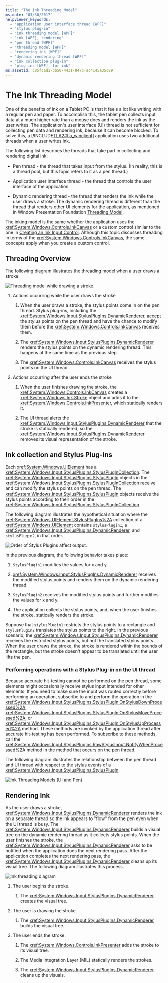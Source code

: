 ```yaml
---
title: "The Ink Threading Model"
ms.date: "03/30/2017"
helpviewer_keywords: 
  - "application user interface thread [WPF]"
  - "stylus plug-in"
  - "ink threading model [WPF]"
  - "ink [WPF], rendering"
  - "pen thread [WPF]"
  - "threading model [WPF]"
  - "rendering ink [WPF]"
  - "dynamic rendering thread [WPF]"
  - "ink collection plug-in"
  - "plug-ins [WPF], for ink"
ms.assetid: c85fcad1-cb50-4431-847c-ac4145a35c89
---
```

# The Ink Threading Model
One of the benefits of ink on a Tablet PC is that it feels a lot like writing with a regular pen and paper.  To accomplish this, the tablet pen collects input data at a much higher rate than a mouse does and renders the ink as the user writes.  The application's user interface (UI) thread is not sufficient for collecting pen data and rendering ink, because it can become blocked.  To solve this, a [!INCLUDE[TLA2#tla_winclient](../../../includes/tla2sharptla-winclient-md.md)] application uses two additional threads when a user writes ink.  
  
 The following list describes the threads that take part in collecting and rendering digital ink:  
  
- Pen thread - the thread that takes input from the stylus.  (In reality, this is a thread pool, but this topic refers to it as a pen thread.)  
  
- Application user interface thread - the thread that controls the user interface of the application.  
  
- Dynamic rendering thread - the thread that renders the ink while the user draws a stroke. The dynamic rendering thread is different than the thread that renders other UI elements for the application, as mentioned in Window Presentation Foundation [Threading Model](threading-model.md).  
  
 The inking model is the same whether the application uses the <xref:System.Windows.Controls.InkCanvas> or a custom control similar to the one in [Creating an Ink Input Control](creating-an-ink-input-control.md).  Although this topic discusses threading in terms of the <xref:System.Windows.Controls.InkCanvas>, the same concepts apply when you create a custom control.  
  
## Threading Overview  
 The following diagram illustrates the threading model when a user draws a stroke:  
  
 ![Threading model while drawing a stroke.](./media/inkthreading-drawingink.png "InkThreading_DrawingInk")  
  
1. Actions occurring while the user draws the stroke  
  
    1. When the user draws a stroke, the stylus points come in on the pen thread.  Stylus plug-ins, including the <xref:System.Windows.Input.StylusPlugIns.DynamicRenderer>, accept the stylus points on the pen thread and have the chance to modify them before the <xref:System.Windows.Controls.InkCanvas> receives them.  
  
    2. The <xref:System.Windows.Input.StylusPlugIns.DynamicRenderer> renders the stylus points on the dynamic rendering thread. This happens at the same time as the previous step.  
  
    3. The <xref:System.Windows.Controls.InkCanvas> receives the stylus points on the UI thread.  
  
2. Actions occurring after the user ends the stroke  
  
    1. When the user finishes drawing the stroke, the <xref:System.Windows.Controls.InkCanvas> creates a <xref:System.Windows.Ink.Stroke> object and adds it to the <xref:System.Windows.Controls.InkPresenter>, which statically renders it.  
  
    2. The UI thread alerts the <xref:System.Windows.Input.StylusPlugIns.DynamicRenderer> that the stroke is statically rendered, so the <xref:System.Windows.Input.StylusPlugIns.DynamicRenderer> removes its visual representation of the stroke.  
  
## Ink collection and Stylus Plug-ins  
 Each <xref:System.Windows.UIElement> has a <xref:System.Windows.Input.StylusPlugIns.StylusPlugInCollection>.  The <xref:System.Windows.Input.StylusPlugIns.StylusPlugIn> objects in the <xref:System.Windows.Input.StylusPlugIns.StylusPlugInCollection> receive and can modify the stylus points on the pen thread. The <xref:System.Windows.Input.StylusPlugIns.StylusPlugIn> objects receive the stylus points according to their order in the <xref:System.Windows.Input.StylusPlugIns.StylusPlugInCollection>.  
  
 The following diagram illustrates the hypothetical situation where the <xref:System.Windows.UIElement.StylusPlugIns%2A> collection of a <xref:System.Windows.UIElement> contains `stylusPlugin1`, a <xref:System.Windows.Input.StylusPlugIns.DynamicRenderer>, and `stylusPlugin2`, in that order.  
  
 ![Order of Stylus Plugins affect output.](./media/inkthreading-pluginorder.png "InkThreading_PluginOrder")  
  
 In the previous diagram, the following behavior takes place:  
  
1. `StylusPlugin1` modifies the values for x and y.  
  
2. <xref:System.Windows.Input.StylusPlugIns.DynamicRenderer> receives the modified stylus points and renders them on the dynamic rendering thread.  
  
3. `StylusPlugin2` receives the modified stylus points and further modifies the values for x and y.  
  
4. The application collects the stylus points, and, when the user finishes the stroke, statically renders the stroke.  
  
 Suppose that `stylusPlugin1` restricts the stylus points to a rectangle and `stylusPlugin2` translates the stylus points to the right.  In the previous scenario, the <xref:System.Windows.Input.StylusPlugIns.DynamicRenderer> receives the restricted stylus points, but not the translated stylus points.  When the user draws the stroke, the stroke is rendered within the bounds of the rectangle, but the stroke doesn't appear to be translated until the user lifts the pen.  
  
### Performing operations with a Stylus Plug-in on the UI thread  
 Because accurate hit-testing cannot be performed on the pen thread, some elements might occasionally receive stylus input intended for other elements. If you need to make sure the input was routed correctly before performing an operation, subscribe to and perform the operation in the <xref:System.Windows.Input.StylusPlugIns.StylusPlugIn.OnStylusDownProcessed%2A>, <xref:System.Windows.Input.StylusPlugIns.StylusPlugIn.OnStylusMoveProcessed%2A>, or <xref:System.Windows.Input.StylusPlugIns.StylusPlugIn.OnStylusUpProcessed%2A> method. These methods are invoked by the application thread after accurate hit-testing has been performed. To subscribe to these methods, call the <xref:System.Windows.Input.StylusPlugIns.RawStylusInput.NotifyWhenProcessed%2A> method in the method that occurs on the pen thread.  
  
 The following diagram illustrates the relationship between the pen thread and UI thread with respect to the stylus events of a <xref:System.Windows.Input.StylusPlugIns.StylusPlugIn>.  
  
 ![Ink Threading Models &#40;UI and Pen&#41;](./media/inkthreading-plugincallbacks.png "InkThreading_PluginCallbacks")  
  
## Rendering Ink  
 As the user draws a stroke, <xref:System.Windows.Input.StylusPlugIns.DynamicRenderer> renders the ink on a separate thread so the ink appears to "flow" from the pen even when the UI thread is busy.  The <xref:System.Windows.Input.StylusPlugIns.DynamicRenderer> builds a visual tree on the dynamic rendering thread as it collects stylus points.  When the user finishes the stroke, the <xref:System.Windows.Input.StylusPlugIns.DynamicRenderer> asks to be notified when the application does the next rendering pass.  After the application completes the next rendering pass, the <xref:System.Windows.Input.StylusPlugIns.DynamicRenderer> cleans up its visual tree.  The following diagram illustrates this process.  
  
 ![Ink threading diagram](./media/inkthreading-visualtree.png "InkThreading_VisualTree")  
  
1. The user begins the stroke.  
  
    1. The <xref:System.Windows.Input.StylusPlugIns.DynamicRenderer> creates the visual tree.  
  
2. The user is drawing the stroke.  
  
    1. The <xref:System.Windows.Input.StylusPlugIns.DynamicRenderer> builds the visual tree.  
  
3. The user ends the stroke.  
  
    1. The <xref:System.Windows.Controls.InkPresenter> adds the stroke to its visual tree.  
  
    2. The Media Integration Layer (MIL) statically renders the strokes.  
  
    3. The <xref:System.Windows.Input.StylusPlugIns.DynamicRenderer> cleans up the visuals.
